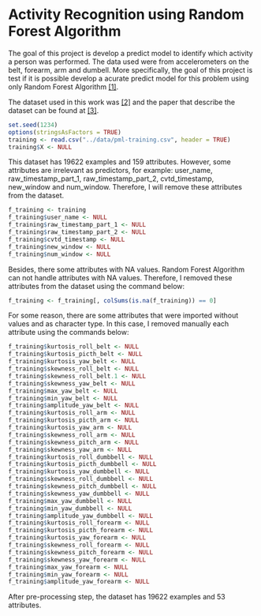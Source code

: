 Activity Recognition using Random Forest Algorithm
========================================================

The goal of this project is develop a predict model to identify which activity a person was performed. The data used were from accelerometers on the belt, forearm, arm and dumbell. More specifically, the goal of this project is test if it is possible develop a acurate predict model for this problem using only Random Forest Algorithm [[1]](ftp://131.252.97.79/Transfer/Treg/WFRE_Articles/Liaw_02_Classification%20and%20regression%20by%20randomForest.pdf).

The dataset used in this work was [[2]](http://groupware.les.inf.puc-rio.br/static/WLE/WearableComputing_weight_lifting_exercises_biceps_curl_variations.csv) and the paper that describe the dataset can be found at [[3]](http://groupware.les.inf.puc-rio.br/public/papers/2013.Velloso.QAR-WLE.pdf).


```r
set.seed(1234)
options(stringsAsFactors = TRUE)
training <- read.csv("../data/pml-training.csv", header = TRUE)
training$X <- NULL
```


This dataset has 19622 examples and 159 attributes. However, some attributes are irrelevant as predictors, for example: user\_name, raw\_timestamp\_part\_1, raw\_timestamp\_part_2, cvtd\_timestamp, new\_window and num\_window. Therefore, I will remove these attributes from the dataset.


```r
f_training <- training
f_training$user_name <- NULL
f_training$raw_timestamp_part_1 <- NULL
f_training$raw_timestamp_part_2 <- NULL
f_training$cvtd_timestamp <- NULL
f_training$new_window <- NULL
f_training$num_window <- NULL
```


Besides, there some attributes with NA values. Random Forest Algorithm can not handle attributes with NA values. Therefore, I removed these attributes from the dataset using the command below:


```r
f_training <- f_training[, colSums(is.na(f_training)) == 0]
```


For some reason, there are some attributes that were imported without values
and as character type. In this case, I removed manually each attribute using the commands
below:


```r
f_training$kurtosis_roll_belt <- NULL
f_training$kurtosis_picth_belt <- NULL
f_training$kurtosis_yaw_belt <- NULL
f_training$skewness_roll_belt <- NULL
f_training$skewness_roll_belt.1 <- NULL
f_training$skewness_yaw_belt <- NULL
f_training$max_yaw_belt <- NULL
f_training$min_yaw_belt <- NULL
f_training$amplitude_yaw_belt <- NULL
f_training$kurtosis_roll_arm <- NULL
f_training$kurtosis_picth_arm <- NULL
f_training$kurtosis_yaw_arm <- NULL
f_training$skewness_roll_arm <- NULL
f_training$skewness_pitch_arm <- NULL
f_training$skewness_yaw_arm <- NULL
f_training$kurtosis_roll_dumbbell <- NULL
f_training$kurtosis_picth_dumbbell <- NULL
f_training$kurtosis_yaw_dumbbell <- NULL
f_training$skewness_roll_dumbbell <- NULL
f_training$skewness_pitch_dumbbell <- NULL
f_training$skewness_yaw_dumbbell <- NULL
f_training$max_yaw_dumbbell <- NULL
f_training$min_yaw_dumbbell <- NULL
f_training$amplitude_yaw_dumbbell <- NULL
f_training$kurtosis_roll_forearm <- NULL
f_training$kurtosis_picth_forearm <- NULL
f_training$kurtosis_yaw_forearm <- NULL
f_training$skewness_roll_forearm <- NULL
f_training$skewness_pitch_forearm <- NULL
f_training$skewness_yaw_forearm <- NULL
f_training$max_yaw_forearm <- NULL
f_training$min_yaw_forearm <- NULL
f_training$amplitude_yaw_forearm <- NULL
```


After pre-processing step, the dataset has 19622 examples and 53 attributes. 
